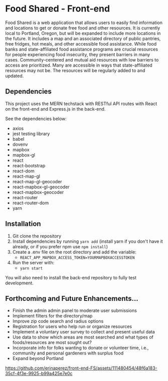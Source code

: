 # Food Shared - Front-end

Food Shared is a web application that allows users to easily find information and locations to get or donate free food and other resources. It is currently local to Portland, Oregon, but will be expanded to include more locations in the future. It includes a map and an associated directory of public pantries, free fridges, hot meals, and other accessible food assistance. 
While food banks and state-affiliated food assistance programs are crucial resources for people experiencing food insecurity, they present barriers in many cases. Community-centered and mutual aid resources with low barriers to access are prioritized. Many are accessible in ways that state-affiliated resources may not be. The resources will be regularly added to and updated. 

## Dependencies 
This project uses the MERN techstack with RESTful API routes with React on the front-end and Express.js in the back-end. 

See the dependencies below: 
 * axios
 * jest testing library
 * babel
 * dovenv
 * mapbox
 * mapbox-gl
 * react
 * react-bootstrap
 * react-dom
 * react-map-gl
 * react-map-gl-geocoder
 * react-mapbox-gl-geocoder
 * react-mapbox-geocoder
 * react-router
 * react-router-dom
 * yarn

## Installation
1. Git clone the repository
2. Install dependencies by running `yarn add` (install yarn if you don't have it already, or if you prefer npm use `npm install`)
3. Create a  .env file on the root directory and add the variable:
    -   ```REACT_APP_MAPBOX_ACCESS_TOKEN=YOURMAPBOXACCESSTOKEN```
4. Run the server with:
    -   ```yarn start```

You will also need to install the back-end repository to fully test development. 

  
## Forthcoming and Future Enhancements... 
 - Finish the admin admin panel to moderate user submissions
 - Implement filters for the directory/map
 - Improve zip code search and radius options
 - Registration for users who help run or organize resources
 - Implement a voluntary user survey to collect and present useful data
 - Use data to show which areas are most searched and  what types of foods/resources are most sought out?
 - Incorporate info for folks wanting to donate or volunteer time, i.e., community and personal gardeners with surplus food
 - Expand beyond Portland




https://github.com/erinaperez/front-end-FS/assets/111480454/48f6a183-35cf-4f3e-9925-b99a425e7e0c

